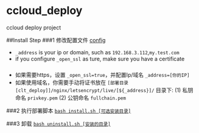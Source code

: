 # ccloud_deploy
ccloud deploy project

##Install Step
###1 修改配置文件 [config](config)

- `_address` is your ip or domain, such as `192.168.3.112`,`my.test.com`
- if you configure `_open_ssl` as ture, make sure you have a certificate
###
- 如果需要https，设置 `_open_ssl=true`，并配置Ip/域名 `_address=[你的IP]`
- 如果使用域名，你需要手动将证书放在 `[部署目录[clt_deploy]]/nginx/letsencrypt/live/[${_address}]/` 目录下:
(1) 私钥命名 `privkey.pem`
(2) 公钥命名 `fullchain.pem`


###2 执行部署脚本 [`bash install.sh [可选安装目录]`](install.sh)

###3 卸载 [`bash uninstall.sh [安装的目录]`](uninstall.sh)

